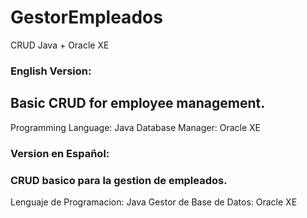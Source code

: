# GestorEmpleados
CRUD Java + Oracle XE
### English Version:
## Basic CRUD for employee management.

Programming Language: Java
Database Manager: Oracle XE

### Version en Español:
### CRUD basico para la gestion de empleados.

Lenguaje de Programacion: Java
Gestor de Base de Datos: Oracle XE
